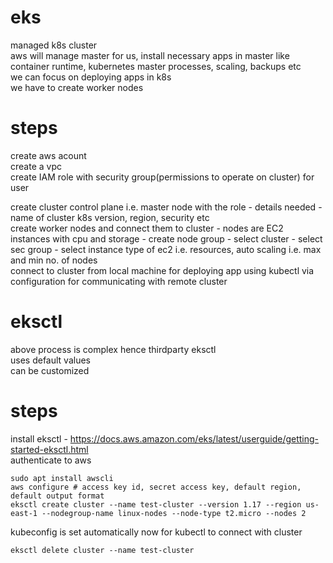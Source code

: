 # eks  
managed k8s cluster  
aws will manage master for us, install necessary apps in master like container runtime, kubernetes master processes, scaling, backups etc  
we can focus on deploying apps in k8s  
we have to create worker nodes  
  
# steps  
create aws acount  
create a vpc  
create IAM role with security group(permissions to operate on cluster) for user  
  
create cluster control plane i.e. master node with the role - details needed - name of cluster k8s version, region, security etc  
create worker nodes and connect them to cluster - nodes are EC2 instances with cpu and storage - create node group - select cluster - select sec group - select instance type of ec2 i.e. resources, auto scaling i.e. max and min no. of nodes  
connect to cluster from local machine for deploying app using kubectl via configuration for communicating with remote cluster  
  
# eksctl  
above process is complex hence thirdparty eksctl  
uses default values  
can be customized  
  
# steps  
install eksctl - https://docs.aws.amazon.com/eks/latest/userguide/getting-started-eksctl.html  
authenticate to aws  
```
sudo apt install awscli  
aws configure # access key id, secret access key, default region, default output format  
eksctl create cluster --name test-cluster --version 1.17 --region us-east-1 --nodegroup-name linux-nodes --node-type t2.micro --nodes 2  
```
kubeconfig is set automatically now for kubectl to connect with cluster  
```
eksctl delete cluster --name test-cluster  
```